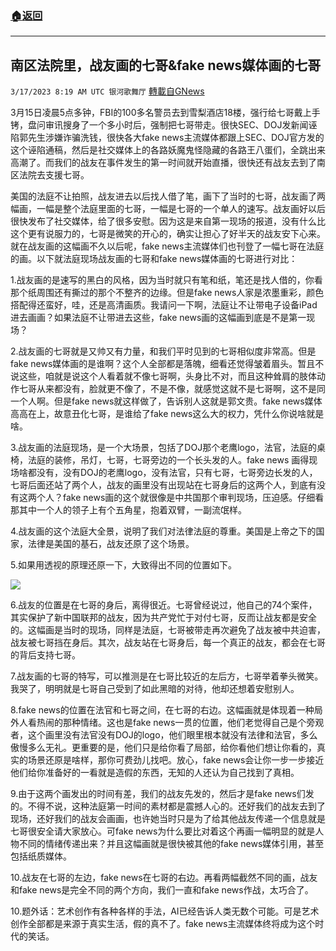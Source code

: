 ###  [:house:返回](README.md)
---


## 南区法院里，战友画的七哥&fake news媒体画的七哥
`3/17/2023 8:19 AM UTC 银河歌舞厅` [轉載自GNews](https://gnews.org/articles/1021770)



3月15日凌晨5点多钟，FBI的100多名警员去到雪梨酒店18楼，强行给七哥戴上手铐，盘问审讯搜身了一个多小时后，强制把七哥带走。很快SEC、DOJ发新闻诬陷郭先生涉嫌诈骗洗钱，很快各大fake news主流媒体都跟上SEC、DOJ官方发的这个诬陷通稿，然后是社交媒体上的各路妖魔鬼怪隐藏的各路王八蛋们，全跳出来高潮了。而我们的战友在事件发生的第一时间就开始直播，很快还有战友去到了南区法院去支援七哥。

美国的法庭不让拍照，战友进去以后找人借了笔，画下了当时的七哥，战友画了两幅画，一幅是整个法庭里面的七哥，一幅是七哥的一个单人的速写。战友画好以后很快发布了社交媒体，给了很多安慰。因为这是来自第一现场的报道，没有什么比这个更有说服力的，七哥是微笑的开心的，确实让担心了好半天的战友安下心来。就在战友画的这幅画不久以后呢，fake news主流媒体们也刊登了一幅七哥在法庭的画。以下就法庭现场战友画的七哥和fake news媒体画的七哥进行对比：

1.战友画的是速写的黑白的风格，因为当时就只有笔和纸，笔还是找人借的，你看那个纸周围还有撕过的那个不整齐的边缘。但是fake news人家是浓墨重彩，颜色搭配得还蛮好，哇，还是高清画质。我请问一下啊，法庭让不让带电子设备iPad进去画画？如果法庭不让带进去这些，fake news画的这幅画到底是不是第一现场？

2.战友画的七哥就是又帅又有力量，和我们平时见到的七哥相似度非常高。但是fake news媒体画的是谁啊？这个人全部都是落魄，细看还觉得皱着眉头。暂且不说这些，咱就是说这个人看着就不像七哥啊，头身比不对，而且这种耸肩的肢体动作七哥从来都没有，脸就更不像了，不是不像，就感觉这就不是七哥啊，这不是同一个人啊。但是fake news就这样做了，告诉别人这就是郭文贵。fake news媒体高高在上，故意丑化七哥，是谁给了fake news这么大的权力，凭什么你说啥就是啥。

3.战友画的法庭现场，是一个大场景，包括了DOJ那个老鹰logo，法官，法庭的桌椅，法庭的装修，吊灯，七哥，七哥旁边的一个长头发的人。fake news 画得现场啥都没有，没有DOJ的老鹰logo，没有法官，只有七哥，七哥旁边长发的人，七哥后面还站了两个人，战友的画里没有出现站在七哥身后的这两个人，到底有没有这两个人？fake news画的这个就很像是中共国那个审判现场，压迫感。仔细看那其中一个人的领子上有个五角星，抱着双臂，一副流氓样。

4.战友画的这个法庭大全景，说明了我们对法律法庭的尊重。美国是上帝之下的国家，法律是美国的基石，战友还原了这个场景。

5.如果用透视的原理还原一下，大致得出不同的位置如下。

![](https://i.imgur.com/XfXWwxv.jpg)


6.战友的位置是在七哥的身后，离得很近。七哥曾经说过，他自己的74个案件，其实保护了新中国联邦的战友，因为共产党忙于对付七哥，反而让战友都是安全的。这幅画是当时的现场，同样是法庭，七哥被带走再次避免了战友被中共迫害，战友被七哥挡在身后。其次，战友站在七哥身后，每一个真正的战友，都会在七哥的背后支持七哥。

7.战友画的七哥的特写，可以推测是在七哥比较近的左后方，七哥举着拳头微笑。我哭了，明明就是七哥自己受到了如此黑暗的对待，他却还想着安慰别人。

8.fake news的位置在法官和七哥之间，在七哥的右边。这幅画就是体现着一种局外人看热闹的那种情绪。这也是fake news一贯的位置，他们老觉得自己是个旁观者，这个画里没有法官没有DOJ的logo，他们眼里根本就没有法律和法官，多么傲慢多么无礼。更重要的是，他们只是给你看了局部，给你看他们想让你看的，真实的场景还原是啥样，那你可费劲儿找吧。放心，fake news会让你一步一步接近他们给你准备好的一看就是造假的东西，无知的人还认为自己找到了真相。

9.由于这两个画发出的时间有差，我们的战友先发的，然后才是fake news们发的。不得不说，这种法庭第一时间的素材都是震撼人心的。还好我们的战友去到了现场，还好我们的战友会画画，也许她当时只是为了给其他战友传递一个信息就是七哥很安全请大家放心。可fake news为什么要比对着这个再画一幅明显的就是人物不同的情绪传递出来？并且这幅画就是很快被其他的fake news媒体引用，甚至包括纸质媒体。

10.战友在七哥的左边，fake news在七哥的右边。再看两幅截然不同的画，战友和fake news是完全不同的两个方向，我们一直和fake news作战，太巧合了。

10.题外话：艺术创作有各种各样的手法，AI已经告诉人类无数个可能。可是艺术创作全部都是来源于真实生活，假的真不了。fake news主流媒体终将成为这个时代的笑话。
